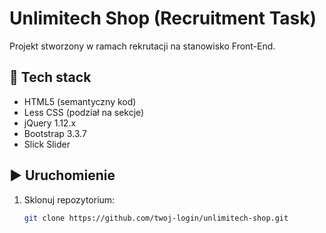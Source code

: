 # Unlimitech Shop (Recruitment Task)

Projekt stworzony w ramach rekrutacji na stanowisko Front-End.

## 🚀 Tech stack

- HTML5 (semantyczny kod)
- Less CSS (podział na sekcje)
- jQuery 1.12.x
- Bootstrap 3.3.7
- Slick Slider

## ▶️ Uruchomienie

1. Sklonuj repozytorium:
   ```bash
   git clone https://github.com/twoj-login/unlimitech-shop.git
   ```
